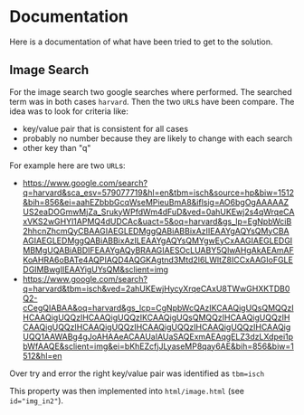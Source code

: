 # Documentation

Here is a documentation of what have been tried to get to the solution.

## Image Search

For the image search two google searches where performed. The searched term was in both cases `harvard`. Then the two `URL`s have been compare. The idea was to look for criteria like:

- key/value pair that is consistent for all cases
- probably no number because they are likely to change with each search
- other key than "q"

For example here are two `URL`s:

- https://www.google.com/search?q=harvard&sca_esv=579077719&hl=en&tbm=isch&source=hp&biw=1512&bih=856&ei=aahEZbbbGcqWseMPieuBmA8&iflsig=AO6bgOgAAAAAZUS2eaDOGmwMjZa_SrukyWPfdWm4dFuD&ved=0ahUKEwj2s4qWrqeCAxVKS2wGHYl1APMQ4dUDCAc&uact=5&oq=harvard&gs_lp=EgNpbWciB2hhcnZhcmQyCBAAGIAEGLEDMggQABiABBixAzIIEAAYgAQYsQMyCBAAGIAEGLEDMggQABiABBixAzILEAAYgAQYsQMYgwEyCxAAGIAEGLEDGIMBMgUQABiABDIFEAAYgAQyBRAAGIAESOcLUABY5QlwAHgAkAEAmAFKoAHRA6oBATe4AQPIAQD4AQGKAgtnd3Mtd2l6LWltZ8ICCxAAGIoFGLEDGIMBwgIIEAAYigUYsQM&sclient=img
- https://www.google.com/search?q=harvard&tbm=isch&ved=2ahUKEwjHycyXrqeCAxU8TWwGHXKTDB0Q2-cCegQIABAA&oq=harvard&gs_lcp=CgNpbWcQAzIKCAAQigUQsQMQQzIHCAAQigUQQzIHCAAQigUQQzIKCAAQigUQsQMQQzIHCAAQigUQQzIHCAAQigUQQzIHCAAQigUQQzIHCAAQigUQQzIHCAAQigUQQzIHCAAQigUQQ1AAWABg4gJoAHAAeACAAUaIAUaSAQExmAEAqgELZ3dzLXdpei1pbWfAAQE&sclient=img&ei=bKhEZcfjJLyaseMP8qay6AE&bih=856&biw=1512&hl=en

Over try and error the right key/value pair was identified as `tbm=isch`

This property was then implemented into `html/image.html` (see `id="img_in2"`).


